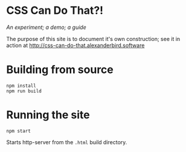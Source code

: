 # CSS Can Do That?!
_An experiment; a demo; a guide_

The purpose of this site is to document it's own construction; see it in action at
http://css-can-do-that.alexanderbird.software

# Building from source

    npm install
    npm run build

# Running the site

    npm start

Starts http-server from the `.html` build directory.
